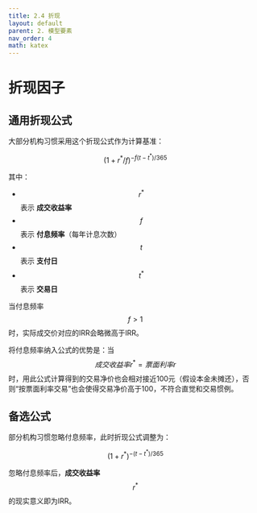 ```yaml
---
title: 2.4 折现
layout: default
parent: 2. 模型要素
nav_order: 4
math: katex
---
```


# 折现因子

## 通用折现公式

大部分机构习惯采用这个折现公式作为计算基准：

$$
 \left ( 1 + r^{*}/f \right )^{-f\left (t-t^{*}\right )/365}
$$

其中：
- $$r^{*}$$ 表示 **成交收益率**
- $$f$$ 表示 **付息频率**（每年计息次数）
- $$t$$ 表示 **支付日**
- $$t^{*}$$ 表示 **交易日**

当付息频率 $$f > 1$$ 时，实际成交价对应的IRR会略微高于IRR。

将付息频率纳入公式的优势是：当 $$成交收益率r^{*} = 票面利率r$$ 时，用此公式计算得到的交易净价也会相对接近100元（假设本金未摊还），否则“按票面利率交易”也会使得交易净价高于100，不符合直觉和交易惯例。

## 备选公式

部分机构习惯忽略付息频率，此时折现公式调整为：

$$
 \left ( 1 + r^{*}\right )^{-\left (t-t^{*}\right )/365}
$$

忽略付息频率后，**成交收益率**$$r^{*}$$的现实意义即为IRR。
